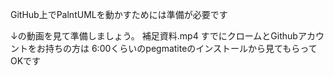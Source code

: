 GitHub上でPalntUMLを動かすためには準備が必要です

↓の動画を見て準備しましょう。
補足資料.mp4
すでにクロームとGithubアカウントをお持ちの方は
6:00くらいのpegmatiteのインストールから見てもらってOKです
